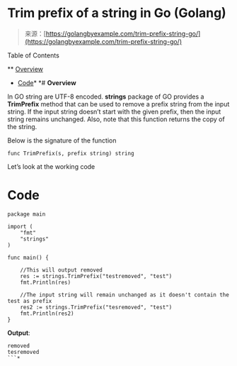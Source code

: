 <!--yml
category: 未分类
date: 2024-10-13 06:12:35
-->

# Trim prefix of a string in Go (Golang)

> 来源：[https://golangbyexample.com/trim-prefix-string-go/](https://golangbyexample.com/trim-prefix-string-go/)

Table of Contents

 **   [Overview](#Overview "Overview")
*   [Code](#Code "Code")*  *# **Overview**

In GO string are UTF-8 encoded. **strings** package of GO provides a **TrimPrefix** method that can be used to remove a prefix string from the input string. If the input string doesn’t start with the given prefix, then the input string remains unchanged. Also, note that this function returns the copy of the string.

Below is the signature of the function

```
func TrimPrefix(s, prefix string) string
```

Let’s look at the working code

# **Code**

```
package main

import (
    "fmt"
    "strings"
)

func main() {

    //This will output removed
    res := strings.TrimPrefix("testremoved", "test")
    fmt.Println(res)

    //The input string will remain unchanged as it doesn't contain the test as prefix
    res2 := strings.TrimPrefix("tesremoved", "test")
    fmt.Println(res2)
}
```

**Output**:

```
removed
tesremoved
```*